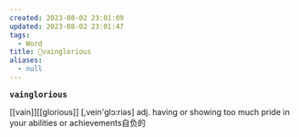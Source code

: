```yaml
---
created: 2023-08-02 23:01:09
updated: 2023-08-02 23:01:47
tags:
  - Word
title: 📖vainglorious
aliases:
  - null
---
```


<pre><strong>vainglorious</strong></pre>
[[vain]][[glorious]]
[,vein'ɡlɔ:riəs]
adj. having or showing too much pride in your abilities or achievements⾃负的
